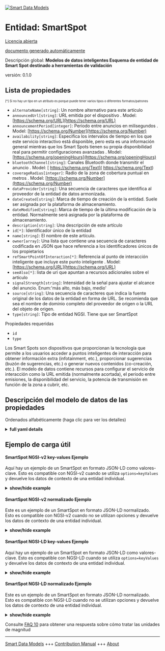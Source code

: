 <!-- 10-Header -->  
[![Smart Data Models](https://smartdatamodels.org/wp-content/uploads/2022/01/SmartDataModels_logo.png "Logo")](https://smartdatamodels.org)  
Entidad: SmartSpot  
==================<!-- /10-Header -->  
<!-- 15-License -->  
[Licencia abierta](https://github.com/smart-data-models//dataModel.PointOfInteraction/blob/master/SmartSpot/LICENSE.md)  
[documento generado automáticamente](https://docs.google.com/presentation/d/e/2PACX-1vTs-Ng5dIAwkg91oTTUdt8ua7woBXhPnwavZ0FxgR8BsAI_Ek3C5q97Nd94HS8KhP-r_quD4H0fgyt3/pub?start=false&loop=false&delayms=3000#slide=id.gb715ace035_0_60)  
<!-- /15-License -->  
<!-- 20-Description -->  
Descripción global: **Modelos de datos inteligentes Esquema de entidad de Smart Spot destinado a herramientas de validación**  
versión: 0.1.0  
<!-- /20-Description -->  
<!-- 30-PropertiesList -->  

## Lista de propiedades  

<sup><sub>[*] Si no hay un tipo en un atributo es porque puede tener varios tipos o diferentes formatos/patrones</sub></sup>  
- `alternateName[string]`: Un nombre alternativo para este artículo  - `announcedUrl[string]`: URL emitida por el dispositivo  . Model: [https://schema.org/URL](https://schema.org/URL)- `announcementPeriod[integer]`: Periodo entre anuncios en milisegundos  . Model: [https://schema.org/Number](https://schema.org/Number)- `availability[string]`: Especifica los intervalos de tiempo en los que este servicio interactivo está disponible, pero esta es una información general mientras que los Smart Spots tienen su propia disponibilidad real para permitir configuraciones avanzadas  . Model: [https://schema.org/openingHours](https://schema.org/openingHours)- `bluetoothChannel[string]`: Canales Bluetooth donde transmitir el anuncio  . Model: [ https://schema.org/Text]( https://schema.org/Text)- `coverageRadius[integer]`: Radio de la zona de cobertura puntual en metros  . Model: [https://schema.org/Number](https://schema.org/Number)- `dataProvider[string]`: Una secuencia de caracteres que identifica al proveedor de la entidad de datos armonizada.  - `dateCreated[string]`: Marca de tiempo de creación de la entidad. Suele ser asignada por la plataforma de almacenamiento.  - `dateModified[string]`: Marca de tiempo de la última modificación de la entidad. Normalmente será asignada por la plataforma de almacenamiento.  - `description[string]`: Una descripción de este artículo  - `id[*]`: Identificador único de la entidad  - `name[string]`: El nombre de este artículo.  - `owner[array]`: Una lista que contiene una secuencia de caracteres codificada en JSON que hace referencia a los identificadores únicos de los propietarios  - `refSmartPointOfInteraction[*]`: Referencia al punto de interacción inteligente que incluye este punto inteligente  . Model: [https://schema.org/URL](https://schema.org/URL)- `seeAlso[*]`: lista de uri que apuntan a recursos adicionales sobre el artículo  - `signalStrength[string]`: Intensidad de la señal para ajustar el alcance del anuncio. Enum:'más alto, más bajo, medio'  - `source[string]`: Una secuencia de caracteres que indica la fuente original de los datos de la entidad en forma de URL. Se recomienda que sea el nombre de dominio completo del proveedor de origen o la URL del objeto de origen.  - `type[string]`: Tipo de entidad NGSI. Tiene que ser SmartSpot  <!-- /30-PropertiesList -->  
<!-- 35-RequiredProperties -->  
Propiedades requeridas  
- `id`  - `type`  <!-- /35-RequiredProperties -->  
<!-- 40-RequiredProperties -->  
Los Smart Spots son dispositivos que proporcionan la tecnología que permite a los usuarios acceder a puntos inteligentes de interacción para obtener información extra (infotainment, etc.), proporcionar sugerencias (buzón de sugerencias, etc.) o generar nuevos contenidos (co-creación, etc.). El modelo de datos contiene recursos para configurar el servicio de interacción como la URL emitida (normalmente acortada), el periodo entre emisiones, la disponibilidad del servicio, la potencia de transmisión en función de la zona a cubrir, etc.  
<!-- /40-RequiredProperties -->  
<!-- 50-DataModelHeader -->  
## Descripción del modelo de datos de las propiedades  
Ordenados alfabéticamente (haga clic para ver los detalles)  
<!-- /50-DataModelHeader -->  
<!-- 60-ModelYaml -->  
<details><summary><strong>full yaml details</strong></summary>    
```yaml  
SmartSpot:    
  description: 'Smart Data models Smart Spot entity schema intended for validation tools'    
  properties:    
    alternateName:    
      description: 'An alternative name for this item'    
      type: string    
      x-ngsi:    
        type: Property    
    announcedUrl:    
      description: 'URL broadcasted by the device'    
      format: uri    
      type: string    
      x-ngsi:    
        model: https://schema.org/URL    
        type: Property    
    announcementPeriod:    
      description: 'Period between announcements in milliseconds'    
      maximum: 4000    
      minimum: 100    
      type: integer    
      x-ngsi:    
        model: https://schema.org/Number    
        type: Property    
    availability:    
      description: 'Specifies the time intervals in which this interactive service is available, but this is a general information while Smart Spots have their own real availability in order to allow advanced configurations'    
      type: string    
      x-ngsi:    
        model: https://schema.org/openingHours    
        type: Property    
    bluetoothChannel:    
      description: 'Bluetooth channels where to transmit the announcement'    
      enum:    
        - 37    
        - 38    
        - 39    
        - 37,38    
        - 38,39    
        - 37,39    
        - 37,38,39    
      type: string    
      x-ngsi:    
        model: ' https://schema.org/Text'    
        type: Property    
    coverageRadius:    
      description: 'Radius of the spot coverage area in meters'    
      minimum: 1    
      type: integer    
      x-ngsi:    
        model: https://schema.org/Number    
        type: Property    
    dataProvider:    
      description: 'A sequence of characters identifying the provider of the harmonised data entity.'    
      type: string    
      x-ngsi:    
        type: Property    
    dateCreated:    
      description: 'Entity creation timestamp. This will usually be allocated by the storage platform.'    
      format: date-time    
      type: string    
      x-ngsi:    
        type: Property    
    dateModified:    
      description: 'Timestamp of the last modification of the entity. This will usually be allocated by the storage platform.'    
      format: date-time    
      type: string    
      x-ngsi:    
        type: Property    
    description:    
      description: 'A description of this item'    
      type: string    
      x-ngsi:    
        type: Property    
    id:    
      anyOf: &smartspot_-_properties_-_owner_-_items_-_anyof    
        - description: 'Property. Identifier format of any NGSI entity'    
          maxLength: 256    
          minLength: 1    
          pattern: ^[\w\-\.\{\}\$\+\*\[\]`|~^@!,:\\]+$    
          type: string    
        - description: 'Property. Identifier format of any NGSI entity'    
          format: uri    
          type: string    
      description: 'Unique identifier of the entity'    
      x-ngsi:    
        type: Property    
    name:    
      description: 'The name of this item.'    
      type: string    
      x-ngsi:    
        type: Property    
    owner:    
      description: 'A List containing a JSON encoded sequence of characters referencing the unique Ids of the owner(s)'    
      items:    
        anyOf: *smartspot_-_properties_-_owner_-_items_-_anyof    
        description: 'Property. Unique identifier of the entity'    
      type: array    
      x-ngsi:    
        type: Property    
    refSmartPointOfInteraction:    
      anyOf:    
        - description: 'Property. Identifier format of any NGSI entity'    
          maxLength: 256    
          minLength: 1    
          pattern: ^[\w\-\.\{\}\$\+\*\[\]`|~^@!,:\\]+$    
          type: string    
        - description: 'Property. Identifier format of any NGSI entity'    
          format: uri    
          type: string    
      description: 'Reference to the Smart Point of Interaction which includes this Smart Spot'    
      x-ngsi:    
        model: https://schema.org/URL    
        type: Relationship    
    seeAlso:    
      description: 'list of uri pointing to additional resources about the item'    
      oneOf:    
        - items:    
            format: uri    
            type: string    
          minItems: 1    
          type: array    
        - format: uri    
          type: string    
      x-ngsi:    
        type: Property    
    signalStrength:    
      description: 'Signal strength to adjust the announcement range. Enum:''highest, lowest, medium'''    
      enum:    
        - highest    
        - lowest    
        - medium    
      type: string    
      x-ngsi:    
        type: Property    
    source:    
      description: 'A sequence of characters giving the original source of the entity data as a URL. Recommended to be the fully qualified domain name of the source provider, or the URL to the source object.'    
      type: string    
      x-ngsi:    
        type: Property    
    type:    
      description: 'NGSI Entity type. It has to be SmartSpot'    
      enum:    
        - SmartSpot    
      type: string    
      x-ngsi:    
        type: Property    
  required:    
    - id    
    - type    
  type: object    
  x-derived-from: ""    
  x-disclaimer: 'Redistribution and use in source and binary forms, with or without modification, are permitted  provided that the license conditions are met. Copyleft (c) 2021 Contributors to Smart Data Models Program'    
  x-license-url: https://github.com/smart-data-models/dataModel.PointOfInteraction/blob/master/SmartSpot/LICENSE.md    
  x-model-schema: https://smart-data-models.github.io/dataModel.PointOfInteraction/SmartSpot/schema.json    
  x-model-tags: ""    
  x-version: 0.1.0    
```  
</details>    
<!-- /60-ModelYaml -->  
<!-- 70-MiddleNotes -->  
<!-- /70-MiddleNotes -->  
<!-- 80-Examples -->  
## Ejemplo de carga útil  
#### SmartSpot NGSI-v2 key-values Ejemplo  
Aquí hay un ejemplo de un SmartSpot en formato JSON-LD como valores-clave. Esto es compatible con NGSI-v2 cuando se utiliza `options=keyValues` y devuelve los datos de contexto de una entidad individual.  
<details><summary><strong>show/hide example</strong></summary>    
```json  
{  
  "id": "SSPOT-F94C51A295D9",  
  "type": "SmartSpot",  
  "announcedUrl": "http://goo.gl/EJ81JP",  
  "signalStrength": "highest",  
  "bluetoothChannel": "37,38,39",  
  "coverageRadius": 30,  
  "announcementPeriod": 500,  
  "availability": "Tu,Th 16:00-20:00",  
  "refSmartPointOfInteraction": "SPOI-ES-4326"  
}  
```  
</details>  
#### SmartSpot NGSI-v2 normalizado Ejemplo  
Este es un ejemplo de un SmartSpot en formato JSON-LD normalizado. Esto es compatible con NGSI-v2 cuando no se utilizan opciones y devuelve los datos de contexto de una entidad individual.  
<details><summary><strong>show/hide example</strong></summary>    
```json  
{  
  "id": "SSPOT-F94C51A295D9",  
  "type": "SmartSpot",  
  "announcementPeriod": {  
    "value": 500  
  },  
  "signalStrength": {  
    "value": "highest"  
  },  
  "announcedUrl": {  
    "value": "http://goo.gl/EJ81JP"  
  },  
  "availability": {  
    "value": "Tu,Th 16:00-20:00"  
  },  
  "coverageRadius": {  
    "value": 30  
  },  
  "bluetoothChannel": {  
    "value": "37,38,39"  
  },  
  "refSmartPointOfInteraction": {  
    "type": "Relationship",  
    "value": "SPOI-ES-4326"  
  }  
}  
```  
</details>  
#### SmartSpot NGSI-LD key-values Ejemplo  
Aquí hay un ejemplo de un SmartSpot en formato JSON-LD como valores-clave. Esto es compatible con NGSI-LD cuando se utiliza `options=keyValues` y devuelve los datos de contexto de una entidad individual.  
<details><summary><strong>show/hide example</strong></summary>    
```json  
{  
    "id": "urn:ngsi-ld:SmartSpot:SSPOT-F94C51A295D9",  
    "type": "SmartSpot",  
    "announcedUrl": {  
        "type": "Property",  
        "value": "http://goo.gl/EJ81JP"  
    },  
    "announcementPeriod": {  
        "type": "Property",  
        "value": 500  
    },  
    "availability": {  
        "type": "Property",  
        "value": "Tu,Th 16:00-20:00"  
    },  
    "bluetoothChannel": {  
        "type": "Property",  
        "value": "37,38,39"  
    },  
    "coverageRadius": {  
        "type": "Property",  
        "value": 30  
    },  
    "refSmartPointOfInteraction": {  
        "type": "Relationship",  
        "object": "urn:ngsi-ld:SmartPointOfInteraction:SPOI-ES-4326"  
    },  
    "signalStrength": {  
        "type": "Property",  
        "value": "highest"  
    },  
    "@context": [  
        "https://uri.etsi.org/ngsi-ld/v1/ngsi-ld-core-context.jsonld",  
        "https://raw.githubusercontent.com/smart-data-models/dataModel.PointOfInteraction/master/context.jsonld"  
    ]  
}  
```  
</details>  
#### SmartSpot NGSI-LD normalizado Ejemplo  
Este es un ejemplo de un SmartSpot en formato JSON-LD normalizado. Esto es compatible con NGSI-LD cuando no se utilizan opciones y devuelve los datos de contexto de una entidad individual.  
<details><summary><strong>show/hide example</strong></summary>    
```json  
{  
    "id": "urn:ngsi-ld:SmartSpot:SSPOT-F94C51A295D9",  
    "type": "SmartSpot",  
    "announcedUrl": "http://goo.gl/EJ81JP",  
    "announcementPeriod": 500,  
    "availability": "Tu,Th 16:00-20:00",  
    "bluetoothChannel": "37,38,39",  
    "coverageRadius": 30,  
    "refSmartPointOfInteraction": "urn:ngsi-ld:SmartPointOfInteraction:SPOI-ES-4326",  
    "signalStrength": "highest",  
    "@context": [  
        "https://uri.etsi.org/ngsi-ld/v1/ngsi-ld-core-context.jsonld",  
        "https://raw.githubusercontent.com/smart-data-models/dataModel.PointOfInteraction/master/context.jsonld"  
    ]  
}  
```  
</details><!-- /80-Examples -->  
<!-- 90-FooterNotes -->  
<!-- /90-FooterNotes -->  
<!-- 95-Units -->  
Consulte [FAQ 10](https://smartdatamodels.org/index.php/faqs/) para obtener una respuesta sobre cómo tratar las unidades de magnitud  
<!-- /95-Units -->  
<!-- 97-LastFooter -->  
---  
[Smart Data Models](https://smartdatamodels.org) +++ [Contribution Manual](https://bit.ly/contribution_manual) +++ [About](https://bit.ly/Introduction_SDM)<!-- /97-LastFooter -->  
